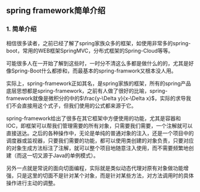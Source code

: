 ## spring framework简单介绍

### 1. 简单介绍

相信很多读者，之前已经了解了spring家族众多的框架，如使用非常多的spring-boot，常用的WEB框架SpringMVC，分布式框架的Spring-Cloud等等。

可能很多人在一开始了解到这些时，一时分不清这么多都是做什么的的，尤其是好像Spring-Boot什么都掺和，而最基本的spring-framwork又根本没人用。

实际上，spring-framework正如其名，是spring家族的框架，所有的spring产品底层思想都是spring-framework，之前有人做了很好的比喻，spring-framework就像是微积分的中的$\frac{y-\Delta y}{x-\Delta x}$，实际的求导我们不会直接用这个式子，但我们使用的公式都来源于它。

spring-framework给出了很多在其它框架中方便使用的功能，尤其是容器和IOC，即框架可以帮我们管理需要的所有对象，只需要我们需要，一个注解就可以直接送达。之后的各种操作中，无论是单纯的普通对象的注入，还是一个项目中的调度器或监视器，只要我们需要的功能，都可以使用类创建的对象负责，只要对应的对象生成方法标注了注解，就可以整个项目地随意注入使用，而不需要频繁地创建（而这一切又源于Java的单例模式）。

另外一点就是常说的面向切面编程，实际就是类似动态代理对原有对象做功能增强，只是这里的切面不是针对某个对象，而是针对某些方法，对方法调用时的具体操作进行主动的调整。